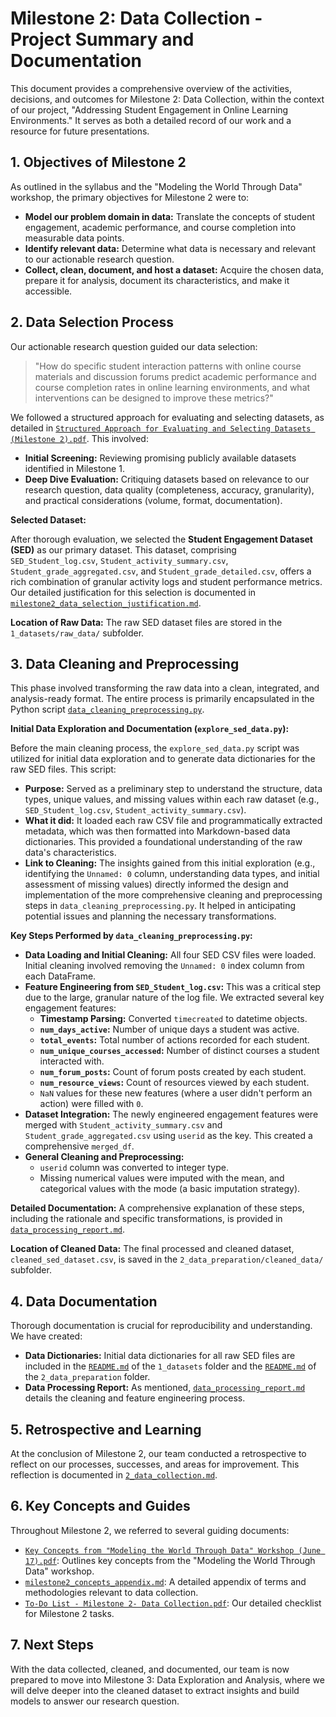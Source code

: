 # Milestone 2: Data Collection - Project Summary and Documentation

This document provides a comprehensive overview of the activities, decisions, and
outcomes for Milestone 2: Data Collection, within the context of our project,
"Addressing Student Engagement in Online Learning Environments." It serves as
both a detailed record of our work and a resource for future presentations.

## 1. Objectives of Milestone 2

As outlined in the syllabus and the "Modeling the World Through Data" workshop,
the primary objectives for Milestone 2 were to:

* **Model our problem domain in data:** Translate the concepts of student
  engagement, academic performance, and course completion into measurable data
  points.
* **Identify relevant data:** Determine what data is necessary and relevant to
  our actionable research question.
* **Collect, clean, document, and host a dataset:** Acquire the chosen data,
  prepare it for analysis, document its characteristics, and make it accessible.

## 2. Data Selection Process

Our actionable research question guided our data selection:

> "How do specific student interaction patterns with online course materials and
> discussion forums predict academic performance and course completion rates in
> online learning environments, and what interventions can be designed to improve
> these metrics?"

We followed a structured approach for evaluating and selecting datasets, as
detailed in
[`Structured Approach for Evaluating and Selecting Datasets (Milestone 2).pdf`](Structured%20Approach%20for%20Evaluating%20and%20Selecting%20Datasets%20%28Milestone%202%29.pdf).
This involved:

* **Initial Screening:** Reviewing promising publicly available datasets
  identified in Milestone 1.
* **Deep Dive Evaluation:** Critiquing datasets based on relevance to our
  research question, data quality (completeness, accuracy, granularity), and
  practical considerations (volume, format, documentation).

**Selected Dataset:**

After thorough evaluation, we selected the **Student Engagement Dataset (SED)**
as our primary dataset. This dataset, comprising `SED_Student_log.csv`,
`Student_activity_summary.csv`, `Student_grade_aggregated.csv`, and
`Student_grade_detailed.csv`, offers a rich combination of granular activity logs
and student performance metrics. Our detailed justification for this selection is
documented in
[`milestone2_data_selection_justification.md`](../../../1_datasets/milestone2_data_selection_justification.md).

**Location of Raw Data:** The raw SED dataset files are stored in the
`1_datasets/raw_data/` subfolder.

## 3. Data Cleaning and Preprocessing

This phase involved transforming the raw data into a clean, integrated, and
analysis-ready format. The entire process is primarily encapsulated in the Python
script
[`data_cleaning_preprocessing.py`](../../../2_data_preparation/data_cleaning_preprocessing.py).

**Initial Data Exploration and Documentation (`explore_sed_data.py`):**

Before the main cleaning process, the `explore_sed_data.py` script was utilized
for initial data exploration and to generate data dictionaries for the raw SED
files. This script:

* **Purpose:** Served as a preliminary step to understand the structure, data
  types, unique values, and missing values within each raw dataset (e.g.,
  `SED_Student_log.csv`, `Student_activity_summary.csv`).
* **What it did:** It loaded each raw CSV file and programmatically extracted
  metadata, which was then formatted into Markdown-based data dictionaries. This
  provided a foundational understanding of the raw data's characteristics.
* **Link to Cleaning:** The insights gained from this initial exploration (e.g.,
  identifying the `Unnamed: 0` column, understanding data types, and initial
  assessment of missing values) directly informed the design and implementation
  of the more comprehensive cleaning and preprocessing steps in
  `data_cleaning_preprocessing.py`. It helped in anticipating potential issues
  and planning the necessary transformations.

**Key Steps Performed by `data_cleaning_preprocessing.py`:**

* **Data Loading and Initial Cleaning:** All four SED CSV files were loaded.
  Initial cleaning involved removing the `Unnamed: 0` index column from each
  DataFrame.
* **Feature Engineering from `SED_Student_log.csv`:** This was a critical step
  due to the large, granular nature of the log file. We extracted several key
  engagement features:
  * **Timestamp Parsing:** Converted `timecreated` to datetime objects.
  * **`num_days_active`:** Number of unique days a student was active.
  * **`total_events`:** Total number of actions recorded for each student.
  * **`num_unique_courses_accessed`:** Number of distinct courses a student
    interacted with.
  * **`num_forum_posts`:** Count of forum posts created by each student.
  * **`num_resource_views`:** Count of resources viewed by each student.
  * `NaN` values for these new features (where a user didn't perform an action)
    were filled with `0`.
* **Dataset Integration:** The newly engineered engagement features were merged
  with `Student_activity_summary.csv` and `Student_grade_aggregated.csv` using
  `userid` as the key. This created a comprehensive `merged_df`.
* **General Cleaning and Preprocessing:**
  * `userid` column was converted to integer type.
  * Missing numerical values were imputed with the mean, and categorical values
    with the mode (a basic imputation strategy).

**Detailed Documentation:** A comprehensive explanation of these steps,
including the rationale and specific transformations, is provided in
[`data_processing_report.md`](../../../2_data_preparation/data_processing_report.md).

**Location of Cleaned Data:** The final processed and cleaned dataset,
`cleaned_sed_dataset.csv`, is saved in the
`2_data_preparation/cleaned_data/` subfolder.

## 4. Data Documentation

Thorough documentation is crucial for reproducibility and understanding. We have
created:

* **Data Dictionaries:** Initial data dictionaries for all raw SED files are
  included in the [`README.md`](../../../1_datasets/README.md) of the `1_datasets`
  folder and the [`README.md`](../../../2_data_preparation/README.md) of the
  `2_data_preparation` folder.
* **Data Processing Report:** As mentioned,
  [`data_processing_report.md`](../../../2_data_preparation/data_processing_report.md)
  details the cleaning and feature engineering process.

## 5. Retrospective and Learning

At the conclusion of Milestone 2, our team conducted a retrospective to reflect
on our processes, successes, and areas for improvement. This reflection is
documented in
[`2_data_collection.md`](../../../collaboration/retrospectives/2_data_collection.md).

## 6. Key Concepts and Guides

Throughout Milestone 2, we referred to several guiding documents:

* [`Key Concepts from "Modeling the World Through Data" Workshop (June 17).pdf`](Key%20Concepts%20from%20%E2%80%9CModeling%20the%20World%20Through%20Data%E2%80%9D%20Workshop%20%28June%2017%29.pdf):
  Outlines key concepts from the "Modeling the World Through Data" workshop.
* [`milestone2_concepts_appendix.md`](milestone2_concepts_appendix.md):
  A detailed appendix of terms and methodologies relevant to data collection.
* [`To-Do List - Milestone 2- Data Collection.pdf`](To-Do%20List%20-%20Milestone%202-%20Data%20Collection.pdf):
  Our detailed checklist for Milestone 2 tasks.

## 7. Next Steps

With the data collected, cleaned, and documented, our team is now prepared to
move into Milestone 3: Data Exploration and Analysis, where we will delve deeper
into the cleaned dataset to extract insights and build models to answer our
research question.
